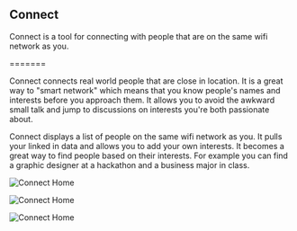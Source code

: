 Connect
---------------------------

Connect is a tool for connecting with people that are on the same wifi network as you.

=======

Connect connects real world people that are close in location. It is a great way to "smart network" which means that you know people's names and interests before you approach them. It allows you to avoid the awkward small talk and jump to discussions on interests you're both passionate about.

Connect displays a list of people on the same wifi network as you. It pulls your linked in data and allows you to add your own interests. It becomes a great way to find people based on their interests. For example you can find a graphic designer at a hackathon and a business major in class. 



![Connect Home](https://raw.github.com/valentin7/Connect/master/raw_assets/screenshots/connect_home.png)

![Connect Home](https://raw.github.com/valentin7/Connect/master/raw_assets/screenshots/connect_signin.png)

![Connect Home](https://raw.github.com/valentin7/Connect/master/raw_assets/screenshots/connect_list.png)
